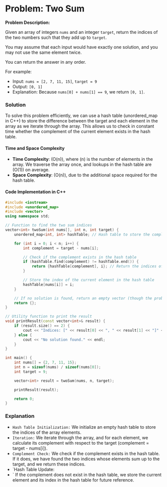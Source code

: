 # Problem: Two Sum

**Problem Description:**

Given an array of integers `nums` and an integer `target`, return the indices of the two numbers such that they add up to `target`.

You may assume that each input would have exactly one solution, and you may not use the same element twice.

You can return the answer in any order.

For example:

- Input: `nums = [2, 7, 11, 15]`, `target = 9`
- Output: `[0, 1]`
- Explanation: Because `nums[0] + nums[1] == 9`, we return `[0, 1]`.

### Solution

To solve this problem efficiently, we can use a hash table (unordered_map in C++) to store the difference between the target and each element in the array as we iterate through the array. This allows us to check in constant time whether the complement of the current element exists in the hash table.

#### Time and Space Complexity

- **Time Complexity**: \(O(n)\), where \(n\) is the number of elements in the array. We traverse the array once, and lookups in the hash table are \(O(1)\) on average.
- **Space Complexity**: \(O(n)\), due to the additional space required for the hash table.

#### Code Implementation in C++

```cpp
#include <iostream>
#include <unordered_map>
#include <vector>
using namespace std;

// Function to find the two sum indices
vector<int> twoSum(int nums[], int n, int target) {
    unordered_map<int, int> hashTable; // Hash table to store the complement and index

    for (int i = 0; i < n; i++) {
        int complement = target - nums[i];

        // Check if the complement exists in the hash table
        if (hashTable.find(complement) != hashTable.end()) {
            return {hashTable[complement], i}; // Return the indices of the two numbers
        }

        // Store the index of the current element in the hash table
        hashTable[nums[i]] = i;
    }

    // If no solution is found, return an empty vector (though the problem guarantees a solution)
    return {};
}

// Utility function to print the result
void printResult(const vector<int>& result) {
    if (result.size() == 2) {
        cout << "Indices: [" << result[0] << ", " << result[1] << "]" << endl;
    } else {
        cout << "No solution found." << endl;
    }
}

int main() {
    int nums[] = {2, 7, 11, 15};
    int n = sizeof(nums) / sizeof(nums[0]);
    int target = 9;

    vector<int> result = twoSum(nums, n, target);

    printResult(result);

    return 0;
}

```

### Explanation

- `Hash Table Initialization:` We initialize an empty hash table to store the indices of the array elements.
- `Iteration:` We iterate through the array, and for each element, we calculate its complement with respect to the target (complement = target - nums[i]).
- `Complement Check:` We check if the complement exists in the hash table. If it does, we have found the two indices whose elements sum up to the target, and we return these indices.
- `Hash Table Update:
- ` If the complement does not exist in the hash table, we store the current element and its index in the hash table for future reference.
